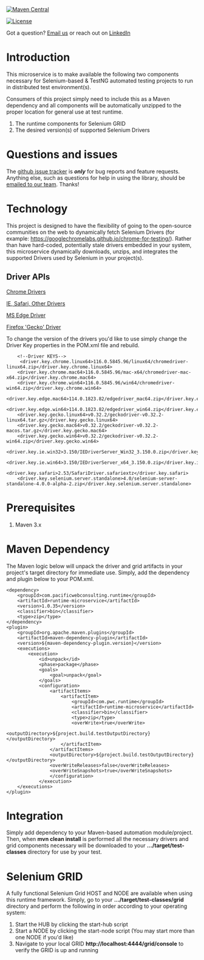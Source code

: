 [![Maven Central](https://img.shields.io/maven-central/v/com.pacificwebconsulting.runtime/runtime-microservice.svg)](https://img.shields.io/maven-central/v/com.pacificwebconsulting.runtime/runtime-microservice.svg)

[![License](https://img.shields.io/badge/License-BSD%203--Clause-blue.svg)](https://opensource.org/licenses/BSD-3-Clause)


Got a question?  [Email us](http://www.pacificwebconsulting.com/contact/) or reach out on [LinkedIn](https://www.linkedin.com/in/alombardo/) 

# Introduction

This microservice is to make available the following two components necessary for Selenium-based & TestNG automated testing projects to run in distributed test environment(s).  

Consumers of this project simply need to include this as a Maven dependency and all components will be automatically unzipped to the proper location for general use at test runtime.
  
  1. The runtime components for Selenium GRID
  2. The desired version(s) of supported Selenium Drivers
  
# Questions and issues

The [github issue tracker](https://github.com/AnthonyL22/runtime-microservice/issues) is **_only_** for bug reports and 
feature requests. Anything else, such as questions for help in using the library, should be [emailed to our team](http://www.pacificwebconsulting.com/contact/).  Thanks!

# Technology

This project is designed to have the flexibility of going to the open-source communities on the web to dynamically fetch 
Selenium Drivers (for example: https://googlechromelabs.github.io/chrome-for-testing/).  Rather than have hard-coded, potentially 
stale drivers embedded in your system, this microservice dynamically downloads, unzips, and integrates the supported 
Drivers used by Selenium in your project(s).  

## Driver APIs

[Chrome Drivers](https://googlechromelabs.github.io/chrome-for-testing/) 

[IE, Safari, Other Drivers](http://selenium-release.storage.googleapis.com/) 

[MS Edge Driver](https://developer.microsoft.com/en-us/microsoft-edge/tools/webdriver/)
 
[Firefox 'Gecko' Driver](https://github.com/mozilla/geckodriver/releases/) 
    
To change the version of the drivers you'd like to use simply change the Driver Key properties in the POM.xml file and 
rebuild.
 
```
    <!--Driver KEYS-->
     <driver.key.chrome.linux64>116.0.5845.96/linux64/chromedriver-linux64.zip</driver.key.chrome.linux64>
    <driver.key.chrome.mac64>116.0.5845.96/mac-x64/chromedriver-mac-x64.zip</driver.key.chrome.mac64>
    <driver.key.chrome.win64>116.0.5845.96/win64/chromedriver-win64.zip</driver.key.chrome.win64>
    <driver.key.edge.mac64>114.0.1823.82/edgedriver_mac64.zip</driver.key.edge.mac64>
    <driver.key.edge.win64>114.0.1823.82/edgedriver_win64.zip</driver.key.edge.win64>
    <driver.key.gecko.linux64>v0.32.2/geckodriver-v0.32.2-linux64.tar.gz</driver.key.gecko.linux64>
    <driver.key.gecko.mac64>v0.32.2/geckodriver-v0.32.2-macos.tar.gz</driver.key.gecko.mac64>
    <driver.key.gecko.win64>v0.32.2/geckodriver-v0.32.2-win64.zip</driver.key.gecko.win64>
    <driver.key.ie.win32>3.150/IEDriverServer_Win32_3.150.0.zip</driver.key.ie.win32>
    <driver.key.ie.win64>3.150/IEDriverServer_x64_3.150.0.zip</driver.key.ie.win64>
    <driver.key.safari>2.53/SafariDriver.safariextz</driver.key.safari>
    <driver.key.selenium.server.standalone>4.0/selenium-server-standalone-4.0.0-alpha-2.zip</driver.key.selenium.server.standalone>
```

# Prerequisites

1. Maven 3.x

# Maven Dependency

The Maven logic below will unpack the driver and grid artifacts in your project's target directory for immediate use.  Simply,
 add the dependency and plugin below to your POM.xml.

```
<dependency>
    <groupId>com.pacificwebconsulting.runtime</groupId>
    <artifactId>runtime-microservice</artifactId>
    <version>1.0.35</version>
    <classifier>bin</classifier>
    <type>zip</type>
</dependency>
<plugin>
    <groupId>org.apache.maven.plugins</groupId>
    <artifactId>maven-dependency-plugin</artifactId>
    <version>${maven-dependency-plugin.version}</version>
    <executions>
        <execution>
            <id>unpack</id>
            <phase>package</phase>
            <goals>
                <goal>unpack</goal>
            </goals>
            <configuration>
                <artifactItems>
                    <artifactItem>
                        <groupId>com.pwc.runtime</groupId>
                        <artifactId>runtime-microservice</artifactId>
                        <classifier>bin</classifier>
                        <type>zip</type>
                        <overWrite>true</overWrite>
                        <outputDirectory>${project.build.testOutputDirectory}</outputDirectory>
                    </artifactItem>
                </artifactItems>
                <outputDirectory>${project.build.testOutputDirectory}</outputDirectory>
                <overWriteReleases>false</overWriteReleases>
                <overWriteSnapshots>true</overWriteSnapshots>
                </configuration>
            </execution>
    </executions>
</plugin>
```

# Integration

Simply add dependency to your Maven-based automation module/project.  Then, when **mvn clean install** is performed all
the necessary drivers and grid components necessary will be downloaded to your **.../target/test-classes** directory
for use by your test.

# Selenium GRID

A fully functional Selenium Grid HOST and NODE are available when using this runtime framework.  Simply, go to your
**.../target/test-classes/grid** directory and perform the following in order according to your operating system:

  1. Start the HUB by clicking the start-hub script
  2. Start a NODE by clicking the start-node script (You may start more than one NODE if you'd like)
  3. Navigate to your local GRID **http://localhost:4444/grid/console** to verify the GRID is up and running
